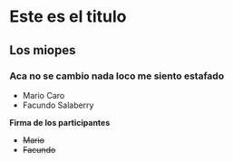 # Este es el titulo

## Los miopes

### Aca no se cambio nada loco me siento estafado 
- Mario Caro
- Facundo Salaberry

**Firma de los participantes** 
- ~~Mario~~
- ~~Facundo~~

